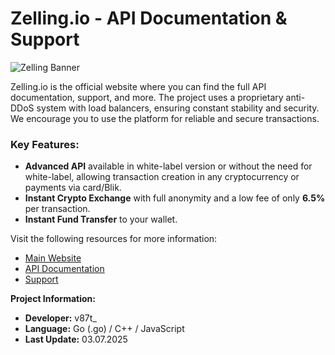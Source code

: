 # Zelling.io - API Documentation & Support

![Zelling Banner](https://i.imgur.com/AXP86m7.png)

Zelling.io is the official website where you can find the full API documentation, support, and more. The project uses a proprietary anti-DDoS system with load balancers, ensuring constant stability and security. We encourage you to use the platform for reliable and secure transactions.

### Key Features:
- **Advanced API** available in white-label version or without the need for white-label, allowing transaction creation in any cryptocurrency or payments via card/Blik.
- **Instant Crypto Exchange** with full anonymity and a low fee of only **6.5%** per transaction.
- **Instant Fund Transfer** to your wallet.
  
Visit the following resources for more information:
- [Main Website](https://www.zelling.io)
- [API Documentation](https://www.zelling.io/api-docs)
- [Support](https://www.zelling.io/support)

**Project Information:**
- **Developer:** v87t_
- **Language:** Go (.go) / C++ / JavaScript
- **Last Update:** 03.07.2025
